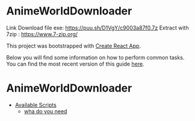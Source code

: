 # AnimeWorldDownloader

Link Download file exe: https://puu.sh/D1VgY/c9003a87f0.7z
Extract with 7zip : https://www.7-zip.org/

This project was bootstrapped with [Create React App](https://github.com/facebook/create-react-app).

Below you will find some information on how to perform common tasks.<br>
You can find the most recent version of this guide [here](https://github.com/facebook/create-react-app/blob/master/packages/react-scripts/template/README.md).
# AnimeWorldDownloader

- [Available Scripts](#available-scripts)
  - [wha do you need](#npm-start)
